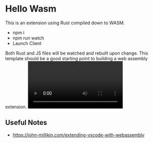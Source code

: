 # Hello Wasm

This is an extension using Rust compiled down to WASM.

- npm i
- npm run watch
- Launch Client

Both Rust and JS files will be watched and rebuilt upon change. This template should be a good starting point to building a web assembly extension.
![](./docs/wasm-rust-demo-2.mp4)

## Useful Notes

- https://john-millikin.com/extending-vscode-with-webassembly
